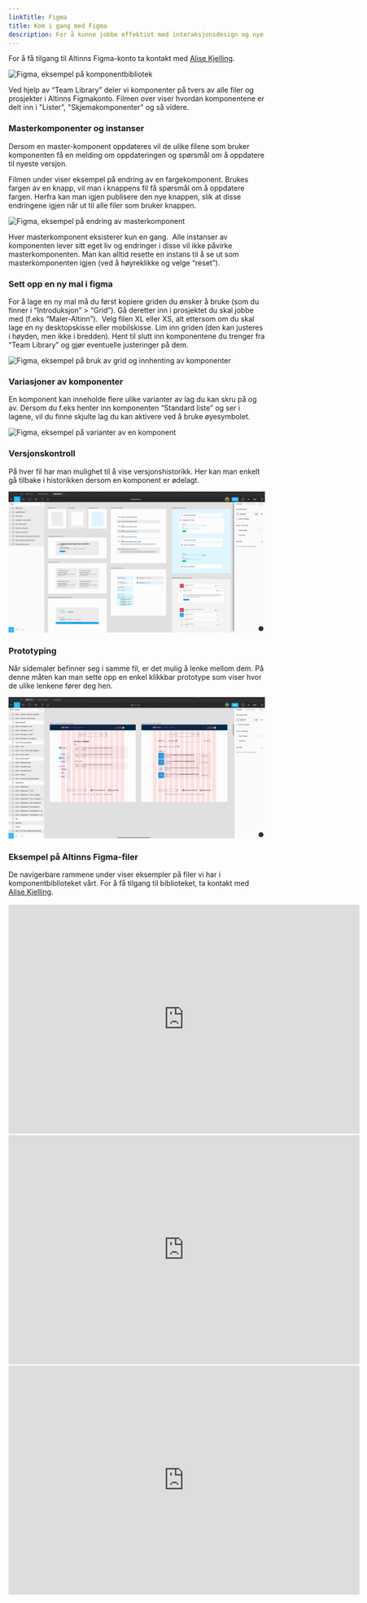```yaml
---
linkTitle: Figma
title: Kom i gang med Figma
description: For å kunne jobbe effektivt med interaksjonsdesign og nye konsepter, har vi satt opp et design-kit for Figma som inneholder alle komponentene i et såkalt "Team-library". 
---
```


For å få tilgang til Altinns Figma-konto ta kontakt med [Alise Kjelling](mailto:alise.kjelling@brreg.no).

<img class="py-2" src="Figma-movie-1.gif" alt="Figma, eksempel på komponentbibliotek">

Ved hjelp av “Team Library” deler vi komponenter på tvers av alle filer og prosjekter i Altinns Figmakonto. Filmen over viser hvordan komponentene er delt inn i "Lister", "Skjemakomponenter" og så videre.

### Masterkomponenter og instanser
Dersom en master-komponent oppdateres vil de ulike filene som bruker komponenten få en melding om oppdateringen og spørsmål om å oppdatere til nyeste versjon.

Filmen under viser eksempel på endring av en fargekomponent. Brukes fargen av en knapp, vil man i knappens fil få spørsmål om å oppdatere fargen. Herfra kan man igjen publisere den nye knappen, slik at disse endringene igjen når ut til alle filer som bruker knappen.

<img class="py-2" src="Figma-movie-2.gif" alt="Figma, eksempel på endring av masterkomponent">

Hver masterkomponent eksisterer kun en gang.  Alle instanser av komponenten lever sitt eget liv og endringer i disse vil ikke påvirke masterkomponenten. Man kan alltid resette en instans til å se ut som masterkomponenten igjen (ved å høyreklikke og velge “reset”).

### Sett opp en ny mal i figma
For å lage en ny mal må du først kopiere griden du ønsker å bruke (som du finner i “Introduksjon” > “Grid”). Gå deretter inn i prosjektet du skal jobbe med (f.eks “Maler-Altinn”).  Velg filen XL eller XS, alt ettersom om du skal lage en ny desktopskisse eller mobilskisse. Lim inn griden (den kan justeres i høyden, men ikke i bredden). Hent til slutt inn komponentene du trenger fra “Team Library” og gjør eventuelle justeringer på dem.

<img class="py-2" src="Figma-movie-3.gif" alt="Figma, eksempel på bruk av grid og innhenting av komponenter">

### Variasjoner av komponenter
En komponent kan inneholde flere ulike varianter av lag du kan skru på og av. Dersom du f.eks henter inn komponenten “Standard liste” og ser i lagene, vil du finne skjulte lag du kan aktivere ved å bruke øyesymbolet.

<img class="py-2" src="Figma-movie-4.gif" alt="Figma, eksempel på varianter av en komponent">

### Versjonskontroll
På hver fil har man mulighet til å vise versjonshistorikk. Her kan man enkelt gå tilbake i historikken dersom en komponent er ødelagt.

<img class="py-2" src="Figma-movie-6.gif" alt="Figma, eksempel på versjonshistorikk">

### Prototyping
Når sidemaler befinner seg i samme fil, er det mulig å lenke mellom dem. På denne måten kan man sette opp en enkel klikkbar prototype som viser hvor de ulike lenkene fører deg hen.

<img class="py-2" src="Figma-movie-7.gif" alt="Figma, eksempel på lenking mellom sidemaler">

<div class="d-none d-lg-block">
<h3>Eksempel på Altinns Figma-filer</h3>
De navigerbare rammene under viser eksempler på filer vi har i komponentbiblioteket vårt. For å få tilgang til biblioteket, ta kontakt med <a href="mailto:alise.kjelling@brreg.no">Alise Kjelling</a>.<br><br>

<iframe style="border: none;" width="690" height="450" src="https://www.figma.com/embed?embed_host=share&url=https://www.figma.com/file/CXfqqhADO3NqUy8UAyZbgtP1/Lister-%F0%9F%9A%80-public" allowfullscreen></iframe>

<iframe style="border: none;" width="690" height="450" src="https://www.figma.com/embed?embed_host=share&url=https://www.figma.com/file/GyswmqpVg2wXAfn1631J9Ipz/Skjemakomponenter-%F0%9F%9A%80-public" allowfullscreen></iframe>

<iframe style="border: none;" width="690" height="450" src="https://www.figma.com/embed?embed_host=share&url=https://www.figma.com/file/ZkfTPt4kU0SWMhjN5Jyht65y/Panel-and-Kort-%F0%9F%9A%80-public" allowfullscreen></iframe>

</div>
